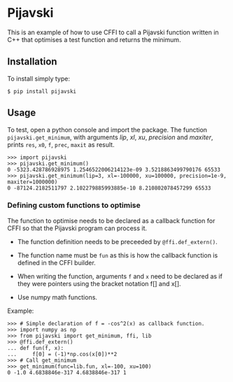 # Pijavski

This is an example of how to use CFFI to call a Pijavski function written in C++ that optimises a test function and returns the minimum.


## Installation

To install simply type:

```
$ pip install pijavski
```


## Usage

To test, open a python console and import the package. The function `pijavski.get_minimum`, with arguments *lip*, *xl*, *xu*, *precision* and *maxiter*, prints `res`, `x0`, `f`, `prec`, `maxit` as result.

```
>>> import pijavski
>>> pijavski.get_minimum()
0 -5323.428786928975 1.2546522006214123e-09 3.5218863499790176 65533
>>> pijavski.get_minimum(lip=3, xl=-100000, xu=100000, precision=1e-9, maxiter=1000000)
0 -87124.2182511797 2.102279885993885e-10 8.210802078457299 65533
```

### Defining custom functions to optimise

The function to optimise needs to be declared as a callback function for CFFI so that the Pijavski program can process it.
    
- The function definition needs to be preceeded by `@ffi.def_extern()`.

- The function name must be `fun` as this is how the callback function is defined in the CFFI builder.

- When writing the function,  arguments `f` and `x` need to be declared as if they were pointers using the bracket notation f[] and x[].

- Use numpy math functions.


Example:

```    
>>> # Simple declaration of f = -cos^2(x) as callback function.
>>> import numpy as np
>>> from pijavski import get_minimum, ffi, lib
>>> @ffi.def_extern()
... def fun(f, x):
...     f[0] = (-1)*np.cos(x[0])**2
>>> # Call get_minimum
>>> get_minimum(func=lib.fun, xl=-100, xu=100)
0 -1.0 4.6838846e-317 4.6838846e-317 1 
```
